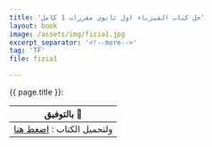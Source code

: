 ```yaml
---
title: 'حل كتاب الفيزياء اول ثانوي مقررات 1 كامل'
layout: book
image: /assets/img/fizia1.jpg
excerpt_separator: '<!--more-->'
tag: 'TF'
file: fizia1

---
```


{{ page.title }}<!--more-->:

| بالتوفيق :clap:   |
| ------------  |
| ولتحميل الكتاب  : <a href="/assets/files/{{ page.file }}.pdf" download >اضغط هنا</a>  |


<!--<div class="url">/assets/files/{{ page.file }}.pdf</div>-->

